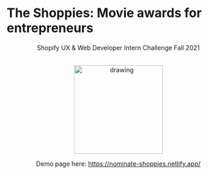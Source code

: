 # The Shoppies: Movie awards for entrepreneurs
<div align="center">Shopify UX & Web Developer Intern Challenge Fall 2021

<p>
<br/>
<img src="https://www.flaticon.com/svg/vstatic/svg/1038/1038100.svg?token=exp=1620623419~hmac=34d6e31275fdcfe77b4cf829bb177acd" alt="drawing" width="200"/>
</>

Demo page here: https://nominate-shoppies.netlify.app/</div>
